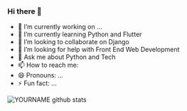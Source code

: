 ### Hi there 👋

<!--
**pankaj892/pankaj892** is a ✨ _special_ ✨ repository because its `README.md` (this file) appears on your GitHub profile.-->

- 🔭 I’m currently working on ...
- 🌱 I’m currently learning Python and Flutter  
- 👯 I’m looking to collaborate on Django
- 🤔 I’m looking for help with Front End Web Development
- 💬 Ask me about Python and Tech
- 📫 How to reach me: 
- 😄 Pronouns: ...
- ⚡ Fun fact: ...

![YOURNAME github stats](https://github-readme-stats.vercel.app/api?username=pankaj892&show_icons=true&hide_border=true)
